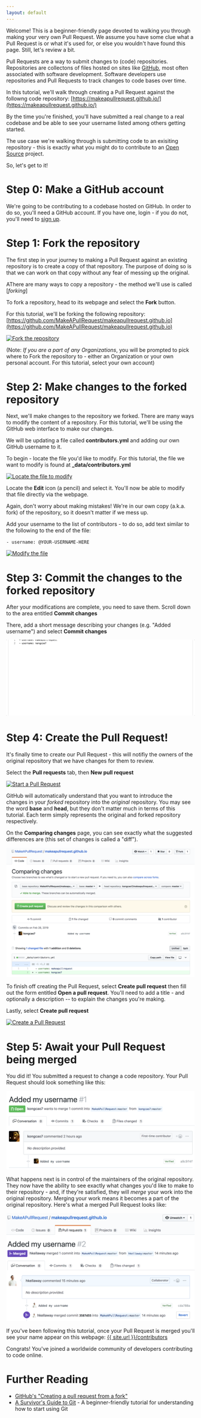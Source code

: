 ```yaml
---
layout: default
---
```


Welcome! This is a beginner-friendly page devoted to walking you through making your very own Pull Request. We assume you have some clue what a Pull Request is or what it's used for, or else you wouldn't have found this page. Still, let's review a bit.

Pull Requests are a way to submit changes to (code) repositories. Repositories are collectons of files hosted on sites like [GitHub](https://github.com), most often associated with software development. Software developers use repositories and Pull Requests to track changes to code bases over time.

In this tutorial, we'll walk through creating a Pull Request against the followng code repository: [https://makeapullrequest.github.io/](https://makeapullrequest.github.io/)

By the time you're finished, you'll have submitted a real change to a real codebase and be able to see your username listed among others getting started.

The use case we're walking through is submitting code to an exisiting repository - this is exactly what you might do to contribute to an [Open Source](https://github.com/open-source) project.

So, let's get to it!

# Step 0: Make a GitHub account

We're going to be contributing to a codebase hosted on GitHub. In order to do so, you'll need a GitHub account. If you have one, login - if you do not, you'll need to [sign up](https://github.com/join).

# Step 1: Fork the repository

The first step in your journey to making a Pull Request against an existing repository is to create a copy of that repository. The purpose of doing so is that we can work on that copy without any fear of messing up the original.

AThere are many ways to copy a repository - the method we'll use is called [*forking*]

To fork a repository, head to its webpage and select the **Fork** button.

For this tutorial, we'll be forking the following repository: [https://github.com/MakeAPullRequest/makeapullrequest.github.io](https://github.com/MakeAPullRequest/makeapullrequest.github.io)

<a href="/assets/images/tutorial/Fork.gif" target="_blank"><img src="/assets/images/tutorial/Fork.gif" alt="Fork the repository"></a>

(Note: *If you are a part of any Organizations*, you will be prompted to pick where to Fork the repository to - either an Organization or your own personal account. For this tutorial, select your own account)

# Step 2: Make changes to the forked repository

Next, we'll make changes to the repository we forked. There are many ways to modify the content of a repository. For this tutorial, we'll be using the GitHub web interface to make our changes.

We will be updating a file called **contributors.yml** and adding our own GitHub username to it.

To begin - locate the file you'd like to modify. For this tutorial, the file we want to modify is found at **_data/contributors.yml**

<a href="/assets/images/tutorial/LocateFile.gif" target="_blank"><img src="/assets/images/tutorial/LocateFile.gif" alt="Locate the file to modify"></a>

Locate the **Edit** icon (a pencil) and select it. You'll now be able to modify that file directly via the webpage.

Again, don't worry about making mistakes! We're in our own copy (a.k.a. fork) of the repository, so it doesn't matter if we mess up.

Add your username to the list of contributors - to do so, add text similar to the following to the end of the file:

```
- username: @YOUR-USERNAME-HERE
```

<a href="/assets/images/tutorial/ModifyFile.gif" target="_blank"><img src="/assets/images/tutorial/ModifyFile.gif" alt="Modify the file"></a>

# Step 3: Commit the changes to the forked repository

After your modifications are complete, you need to save them. Scroll down to the area entitled **Commit changes**

There, add a short message describing your changes (e.g. "Added username") and select **Commit changes**

<a href="/assets/images/tutorial/CommitChanges.gif" target="_blank"><img src="/assets/images/tutorial/CommitChanges.gif" alt="Commit changes"></a>

# Step 4: Create the Pull Request!

It's finally time to create our Pull Request - this will notifiy the owners of the original repository that we have changes for them to review.

Select the **Pull requests** tab, then **New pull request**

<a href="/assets/images/tutorial/StartPullRequest.gif" target="_blank"><img src="/assets/images/tutorial/StartPullRequest.gif" alt="Start a Pull Request"></a>

GitHub will automatically understand that you want to introduce the changes in your *forked* repository into the *original* repository. You may see the word **base** and **head**, but they don't matter much in terms of this tutorial. Each term simply represents the original and forked repository respectively.

On the **Comparing changes** page, you can see exactly what the suggested differences are (this set of changes is called a "diff").

<a href="/assets/images/tutorial/Diff.png" target="_blank"><img src="/assets/images/tutorial/Diff.png" alt="Diff"></a>

To finish off creating the Pull Request, select **Create pull request** then fill out the form entitled **Open a pull request**. You'll need to add a title - and optionally a description -- to explain the changes you're making. 

Lastly, select **Create pull request**

<a href="/assets/images/tutorial/CreatePullRequest.gif" target="_blank"><img src="/assets/images/tutorial/CreatePullRequest.gif" alt="Create a Pull Request"></a>

# Step 5: Await your Pull Request being merged

You did it! You submitted a request to change a code repository. Your Pull Request should look something like this:

<a href="/assets/images/tutorial/PullRequestOpen.png" target="_blank"><img src="/assets/images/tutorial/PullRequestOpen.png" alt="Open Pull Request"></a>

What happens next is in control of the maintainers of the original repository. They now have the ability to see exactly what changes you'd like to make to their repository - and, if they're satisfied, they will *merge* your work into the original repository. Merging your work means it becomes a part of the original repository. Here's what a merged Pull Request looks like:

<a href="/assets/images/tutorial/PullRequestMerged.png" target="_blank"><img src="/assets/images/tutorial/PullRequestMerged.png" alt="Merged Pull Requet"></a>

If you've been following this tutorial, once your Pull Request is merged you'll see your name appear on this webpage: [{{ site.url }}/contributors](/contributors)

Congrats! You've joined a worldwide community of developers contributing to code online.

# Further Reading

* [GitHub's "Creating a pull request from a fork"](https://help.github.com/en/articles/creating-a-pull-request-from-a-fork)
* [A Survivor's Guide to Git](https://www.prolificinteractive.com/2018/12/05/a-survivors-guide-to-git/) - A beginner-friendly tutorial for understanding how to start using Git


